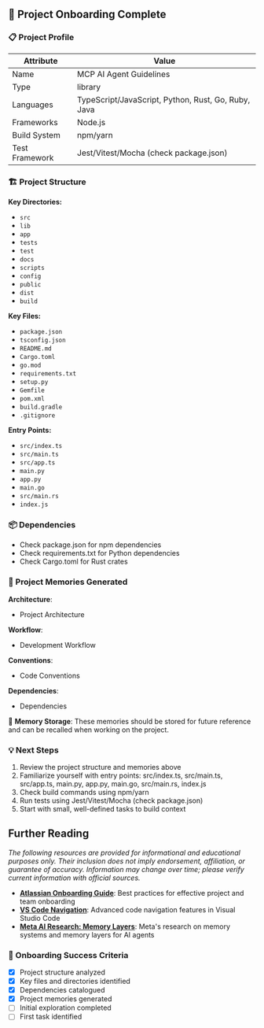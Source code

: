 ## 🚀 Project Onboarding Complete

### 📋 Project Profile

| Attribute      | Value                                               |
| -------------- | --------------------------------------------------- |
| Name           | MCP AI Agent Guidelines                             |
| Type           | library                                             |
| Languages      | TypeScript/JavaScript, Python, Rust, Go, Ruby, Java |
| Frameworks     | Node.js                                             |
| Build System   | npm/yarn                                            |
| Test Framework | Jest/Vitest/Mocha (check package.json)              |

### 🏗️ Project Structure

**Key Directories:**

- `src`
- `lib`
- `app`
- `tests`
- `test`
- `docs`
- `scripts`
- `config`
- `public`
- `dist`
- `build`

**Key Files:**

- `package.json`
- `tsconfig.json`
- `README.md`
- `Cargo.toml`
- `go.mod`
- `requirements.txt`
- `setup.py`
- `Gemfile`
- `pom.xml`
- `build.gradle`
- `.gitignore`

**Entry Points:**

- `src/index.ts`
- `src/main.ts`
- `src/app.ts`
- `main.py`
- `app.py`
- `main.go`
- `src/main.rs`
- `index.js`

### 📦 Dependencies

- Check package.json for npm dependencies
- Check requirements.txt for Python dependencies
- Check Cargo.toml for Rust crates

### 🧠 Project Memories Generated

**Architecture**:

- Project Architecture

**Workflow**:

- Development Workflow

**Conventions**:

- Code Conventions

**Dependencies**:

- Dependencies

💾 **Memory Storage**: These memories should be stored for future reference and can be recalled when working on the project.

### 💡 Next Steps

1. Review the project structure and memories above
2. Familiarize yourself with entry points: src/index.ts, src/main.ts, src/app.ts, main.py, app.py, main.go, src/main.rs, index.js
3. Check build commands using npm/yarn
4. Run tests using Jest/Vitest/Mocha (check package.json)
5. Start with small, well-defined tasks to build context

## Further Reading

_The following resources are provided for informational and educational purposes only. Their inclusion does not imply endorsement, affiliation, or guarantee of accuracy. Information may change over time; please verify current information with official sources._

- **[Atlassian Onboarding Guide](https://www.atlassian.com/teams/hr/guide/employee-onboarding)**: Best practices for effective project and team onboarding
- **[VS Code Navigation](https://code.visualstudio.com/docs/editor/editingevolved)**: Advanced code navigation features in Visual Studio Code
- **[Meta AI Research: Memory Layers](https://ai.meta.com/blog/meta-fair-updates-agents-robustness-safety-architecture/)**: Meta's research on memory systems and memory layers for AI agents

### 🎯 Onboarding Success Criteria

- [x] Project structure analyzed
- [x] Key files and directories identified
- [x] Dependencies catalogued
- [x] Project memories generated
- [ ] Initial exploration completed
- [ ] First task identified
